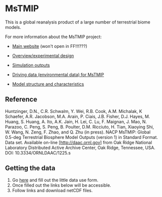 # MsTMIP

This is a global reanalysis product of a large number of terrestrial biome models.

For more information about the MsTMIP project:

* [Main website](http://nacp.ornl.gov/MsTMIP.shtml) (won't open in FF!!!???)

* [Overview/experimental design](http://dx.doi.org/10.5194/gmd-6-2121-2013)

* [Simulation outputs](http://dx.doi.org/10.3334/ORNLDAAC/1225)

* [Driving data (environmental data) for MsTMIP](http://dx.doi.org/10.3334/ORNLDAAC/1220)

* [Model structure and characteristics](https://daac.ornl.gov/cgi-bin/dsviewer.pl?ds_id=1228)


## Reference

Huntzinger, D.N., C.R. Schwalm, Y. Wei, R.B. Cook, A.M. Michalak, K Schaefer, A.R. Jacobson, M.A. Arain, P. Ciais, J.B. Fisher, D.J. Hayes, M. Huang, S. Huang, A. Ito, A.K. Jain, H. Lei, C. Lu, F. Maignan, J. Mao, N. Parazoo, C. Peng, S. Peng, B. Poulter, D.M. Ricciuto, H. Tian, Xiaoying Shi, W. Wang, N. Zeng, F. Zhao, and Q. Zhu (in press). NACP MsTMIP: Global 0.5-deg Terrestrial Biosphere Model Outputs (version 1) in Standard Format. Data set. Available on-line [http://daac.ornl.gov] from Oak Ridge National Laboratory Distributed Active Archive Center, Oak Ridge, Tennessee, USA. DOI: 10.3334/ORNLDAAC/1225.s

## Getting the data

1. Go [here](http://dx.doi.org/10.3334/ORNLDAAC/1225) and fill out the little data use form.
2. Once filled out the links below will be accessible.
3. Follow links and download netCDF files.
